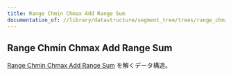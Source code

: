 ```yaml
---
title: Range Chmin Chmax Add Range Sum
documentation_of: //library/datastructure/segment_tree/trees/range_chmin_chmax_add_range_sum.hpp
---
```

## Range Chmin Chmax Add Range Sum

[Range Chmin Chmax Add Range Sum](https://judge.yosupo.jp/problem/range_chmin_chmax_add_range_sum) を解くデータ構造。
